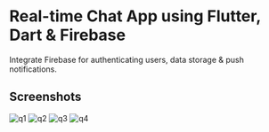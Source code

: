 # Real-time Chat App using Flutter, Dart & Firebase

Integrate Firebase for authenticating users, data storage & push notifications.

## Screenshots

![q1](https://github.com/jirolds/chat_app/assets/132939427/9857af27-a903-4f6d-8ab0-59e55053c38f)
![q2](https://github.com/jirolds/chat_app/assets/132939427/79d1a536-1831-493f-b862-c0fb4034ce6b)
![q3](https://github.com/jirolds/chat_app/assets/132939427/17c6f175-2f20-43d4-a0dc-fb3f71d7715f)
![q4](https://github.com/jirolds/chat_app/assets/132939427/37049c09-0bfb-4b58-963b-fb291b625fb1)

